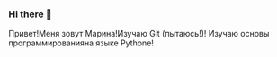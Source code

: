 ### Hi there 👋

<!--
**marifylshik/marifylshik** is a ✨ _special_ ✨ repository because its `README.md` (this file) appears on your GitHub profile.

Here are some ideas to get you started:

- 🔭 I’m currently working on ...
- 🌱 I’m currently learning ...
- 👯 I’m looking to collaborate on ...
- 🤔 I’m looking for help with ...
- 💬 Ask me about ...
- 📫 How to reach me: ...
- 😄 Pronouns: ...
- ⚡ Fun fact: ...
-->
Привет!Меня зовут Марина!Изучаю Git (пытаюсь!)! Изучаю основы программированияна языке Pythone!
<a href="https://vk.com/bmw_1">
<a href="https://twitter.com/marifylshik">
